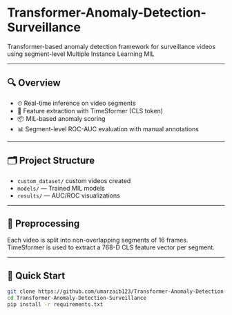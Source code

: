 # Transformer-Anomaly-Detection-Surveillance
Transformer-based anomaly detection framework for surveillance videos using segment-level Multiple Instance Learning MIL

---

## 🔍 Overview

- ⏱ Real-time inference on video segments
- 🧠 Feature extraction with TimeSformer (CLS token)
- 📦 MIL-based anomaly scoring
- 📊 Segment-level ROC-AUC evaluation with manual annotations

---

## 🗂 Project Structure

- `custom_dataset/` custom videos created
- `models/` — Trained MIL models
- `results/` — AUC/ROC visualizations

---

## 🧪 Preprocessing

Each video is split into non-overlapping segments of 16 frames. TimeSformer is used to extract a 768-D CLS feature vector per segment.

---

## 🚀 Quick Start

```bash
git clone https://github.com/umarzaib123/Transformer-Anomaly-Detection-Surveillance.git
cd Transformer-Anomaly-Detection-Surveillance
pip install -r requirements.txt

